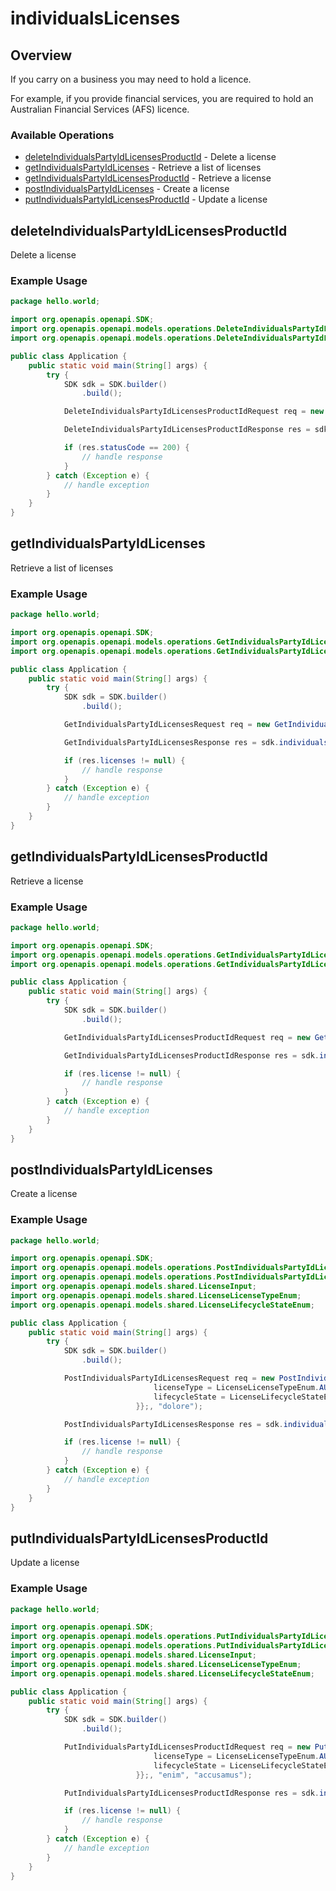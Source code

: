 # individualsLicenses

## Overview

If you carry on a business you may need to hold a licence.

  For example, if you provide financial services, you are required to hold an Australian Financial
  Services (AFS) licence.


### Available Operations

* [deleteIndividualsPartyIdLicensesProductId](#deleteindividualspartyidlicensesproductid) - Delete a license
* [getIndividualsPartyIdLicenses](#getindividualspartyidlicenses) - Retrieve a list of licenses
* [getIndividualsPartyIdLicensesProductId](#getindividualspartyidlicensesproductid) - Retrieve a license
* [postIndividualsPartyIdLicenses](#postindividualspartyidlicenses) - Create a license
* [putIndividualsPartyIdLicensesProductId](#putindividualspartyidlicensesproductid) - Update a license

## deleteIndividualsPartyIdLicensesProductId

Delete a license


### Example Usage

```java
package hello.world;

import org.openapis.openapi.SDK;
import org.openapis.openapi.models.operations.DeleteIndividualsPartyIdLicensesProductIdRequest;
import org.openapis.openapi.models.operations.DeleteIndividualsPartyIdLicensesProductIdResponse;

public class Application {
    public static void main(String[] args) {
        try {
            SDK sdk = SDK.builder()
                .build();

            DeleteIndividualsPartyIdLicensesProductIdRequest req = new DeleteIndividualsPartyIdLicensesProductIdRequest("ipsa", "omnis", "voluptate");            

            DeleteIndividualsPartyIdLicensesProductIdResponse res = sdk.individualsLicenses.deleteIndividualsPartyIdLicensesProductId(req);

            if (res.statusCode == 200) {
                // handle response
            }
        } catch (Exception e) {
            // handle exception
        }
    }
}
```

## getIndividualsPartyIdLicenses

Retrieve a list of licenses

### Example Usage

```java
package hello.world;

import org.openapis.openapi.SDK;
import org.openapis.openapi.models.operations.GetIndividualsPartyIdLicensesRequest;
import org.openapis.openapi.models.operations.GetIndividualsPartyIdLicensesResponse;

public class Application {
    public static void main(String[] args) {
        try {
            SDK sdk = SDK.builder()
                .build();

            GetIndividualsPartyIdLicensesRequest req = new GetIndividualsPartyIdLicensesRequest("cum", "perferendis");            

            GetIndividualsPartyIdLicensesResponse res = sdk.individualsLicenses.getIndividualsPartyIdLicenses(req);

            if (res.licenses != null) {
                // handle response
            }
        } catch (Exception e) {
            // handle exception
        }
    }
}
```

## getIndividualsPartyIdLicensesProductId

Retrieve a license


### Example Usage

```java
package hello.world;

import org.openapis.openapi.SDK;
import org.openapis.openapi.models.operations.GetIndividualsPartyIdLicensesProductIdRequest;
import org.openapis.openapi.models.operations.GetIndividualsPartyIdLicensesProductIdResponse;

public class Application {
    public static void main(String[] args) {
        try {
            SDK sdk = SDK.builder()
                .build();

            GetIndividualsPartyIdLicensesProductIdRequest req = new GetIndividualsPartyIdLicensesProductIdRequest("doloremque", "reprehenderit", "ut");            

            GetIndividualsPartyIdLicensesProductIdResponse res = sdk.individualsLicenses.getIndividualsPartyIdLicensesProductId(req);

            if (res.license != null) {
                // handle response
            }
        } catch (Exception e) {
            // handle exception
        }
    }
}
```

## postIndividualsPartyIdLicenses

Create a license


### Example Usage

```java
package hello.world;

import org.openapis.openapi.SDK;
import org.openapis.openapi.models.operations.PostIndividualsPartyIdLicensesRequest;
import org.openapis.openapi.models.operations.PostIndividualsPartyIdLicensesResponse;
import org.openapis.openapi.models.shared.LicenseInput;
import org.openapis.openapi.models.shared.LicenseLicenseTypeEnum;
import org.openapis.openapi.models.shared.LicenseLifecycleStateEnum;

public class Application {
    public static void main(String[] args) {
        try {
            SDK sdk = SDK.builder()
                .build();

            PostIndividualsPartyIdLicensesRequest req = new PostIndividualsPartyIdLicensesRequest("maiores",                 new LicenseInput() {{
                                licenseType = LicenseLicenseTypeEnum.AUSTRALIAN_FINANCIAL_SERVICES_LICENSE;
                                lifecycleState = LicenseLifecycleStateEnum.EXPIRED;
                            }};, "dolore");            

            PostIndividualsPartyIdLicensesResponse res = sdk.individualsLicenses.postIndividualsPartyIdLicenses(req);

            if (res.license != null) {
                // handle response
            }
        } catch (Exception e) {
            // handle exception
        }
    }
}
```

## putIndividualsPartyIdLicensesProductId

Update a license


### Example Usage

```java
package hello.world;

import org.openapis.openapi.SDK;
import org.openapis.openapi.models.operations.PutIndividualsPartyIdLicensesProductIdRequest;
import org.openapis.openapi.models.operations.PutIndividualsPartyIdLicensesProductIdResponse;
import org.openapis.openapi.models.shared.LicenseInput;
import org.openapis.openapi.models.shared.LicenseLicenseTypeEnum;
import org.openapis.openapi.models.shared.LicenseLifecycleStateEnum;

public class Application {
    public static void main(String[] args) {
        try {
            SDK sdk = SDK.builder()
                .build();

            PutIndividualsPartyIdLicensesProductIdRequest req = new PutIndividualsPartyIdLicensesProductIdRequest("iusto",                 new LicenseInput() {{
                                licenseType = LicenseLicenseTypeEnum.AUSTRALIAN_FINANCIAL_SERVICES_LICENSE;
                                lifecycleState = LicenseLifecycleStateEnum.PENDING_APPROVAL;
                            }};, "enim", "accusamus");            

            PutIndividualsPartyIdLicensesProductIdResponse res = sdk.individualsLicenses.putIndividualsPartyIdLicensesProductId(req);

            if (res.license != null) {
                // handle response
            }
        } catch (Exception e) {
            // handle exception
        }
    }
}
```
